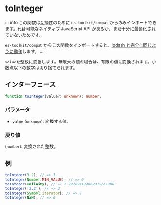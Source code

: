 # toInteger

::: info
この関数は互換性のために `es-toolkit/compat` からのみインポートできます。代替可能なネイティブ JavaScript API があるか、まだ十分に最適化されていないためです。

`es-toolkit/compat` からこの関数をインポートすると、[lodash と完全に同じように動作](../../../compatibility.md)します。
:::

`value`を整数に変換します。無限大の値の場合は、有限の値に変換されます。小数点以下の数字は切り捨てられます。

## インターフェース

```typescript
function toInteger(value?: unknown): number;
```

### パラメータ

- `value` (`unknown`): 変換する値。

### 戻り値

(`number`): 変換された整数。

## 例

```typescript
toInteger(3.2); // => 3
toInteger(Number.MIN_VALUE); // => 0
toInteger(Infinity); // => 1.7976931348623157e+308
toInteger('3.2'); // => 3
toInteger(Symbol.iterator); // => 0
toInteger(NaN); // => 0
```
